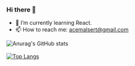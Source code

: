 ### Hi there 👋


- 🌱 I’m currently learning React.
- 📫 How to reach me: acemalsert@gmail.com

![Anurag's GitHub stats](https://github-readme-stats.vercel.app/api?username=acemalsert&show_icons=true&theme=radical)
<br>
<br>
[![Top Langs](https://github-readme-stats.vercel.app/api/top-langs/?username=acemalsert)](https://github.com/acemalsert/github-readme-stats)



